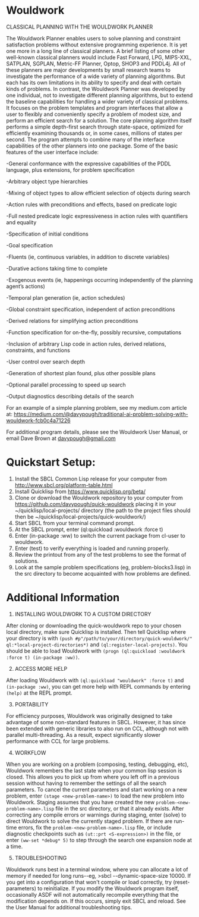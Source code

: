 # Wouldwork
CLASSICAL PLANNING WITH THE WOULDWORK PLANNER

The Wouldwork Planner enables users to solve planning and constraint satisfaction problems without extensive programming experience.  It is yet one more in a long line of classical planners.  A brief listing of some other well-known classical planners would include Fast Forward, LPG, MIPS-XXL, SATPLAN, SGPLAN, Metric-FF Planner, Optop, SHOP3 and PDDL4j.  All of these planners are major developments by small research teams to investigate the performance of a wide variety of planning algorithms.  But each has its own limitations in its ability to specify and deal with certain kinds of problems.  In contrast, the Wouldwork Planner was developed by one individual, not to investigate different planning algorithms, but to extend the baseline capabilities for handling a wider variety of classical problems.  It focuses on the problem templates and program interfaces that allow a user to flexibly and conveniently specify a problem of modest size, and perform an efficient search for a solution.  The core planning algorithm itself performs a simple depth-first search through state-space, optimized for efficiently examining thousands or, in some cases, millions of states per second.  The program attempts to combine many of the interface capabilities of the other planners into one package.  Some of the basic features of the user interface include:

-General conformance with the expressive capabilities of the PDDL language, plus extensions, for problem specification

-Arbitrary object type hierarchies

-Mixing of object types to allow efficient selection of objects during search

-Action rules with preconditions and effects, based on predicate logic

-Full nested predicate logic expressiveness in action rules with quantifiers and equality

-Specification of initial conditions

-Goal specification

-Fluents (ie, continuous variables, in addition to discrete variables)

-Durative actions taking time to complete

-Exogenous events (ie, happenings occurring independently of the planning agent’s actions)

-Temporal plan generation (ie, action schedules)

-Global constraint specification, independent of action preconditions

-Derived relations for simplifying action preconditions

-Function specification for on-the-fly, possibly recursive, computations

-Inclusion of arbitrary Lisp code in action rules, derived relations, constraints, and functions

-User control over search depth

-Generation of shortest plan found, plus other possible plans

-Optional parallel processing to speed up search

-Output diagnostics describing details of the search

For an example of a simple planning problem, see my medium.com article at:
https://medium.com/@davypough/traditional-ai-problem-solving-with-wouldwork-fcb0c4a71226 

For additional program details, please see the Wouldwork User Manual,
or email Dave Brown at davypough@gmail.com


# Quickstart Setup:
1)	Install the SBCL Common Lisp release for your computer from http://www.sbcl.org/platform-table.html
2)	Install Quicklisp from https://www.quicklisp.org/beta/ 
3)	Clone or download the Wouldwork repository to your computer from https://github.com/davypough/quick-wouldwork placing it in your ~/quicklisp/local-projects/ directory (the path to the project files should then be ~/quicklisp/local-projects/quick-wouldwork/)
4)	Start SBCL from your terminal command prompt.
5)	At the SBCL prompt, enter (ql:quickload :wouldwork :force t)
6)	Enter (in-package :ww) to switch the current package from cl-user to wouldwork.
7)	Enter (test) to verify everything is loaded and running properly.
8)	Review the printout from any of the test problems to see the format of solutions.
9)	Look at the sample problem specifications (eg, problem-blocks3.lisp) in the src directory to become acquainted with how problems are defined.

# Additional Information

1. INSTALLING WOULDWORK TO A CUSTOM DIRECTORY

After cloning or downloading the quick-wouldwork repo to your chosen local directory,
make sure Quicklisp is installed. Then tell Quicklisp where your directory is with
`(push #p"/path/to/your/directory/quick-wouldwork/" ql:*local-project-directories*)`
and `(ql:register-local-projects)`. You should be able to load Wouldwork with
`(progn (ql:quickload :wouldwork :force t) (in-package :ww))`. 

2. ACCESS MORE HELP

After loading Wouldwork with `(ql:quickload "wouldwork" :force t)` and `(in-package :ww)`,
you can get more help with REPL commands by entering `(help)` at the REPL prompt.

3. PORTABILITY

For efficiency purposes, Wouldwork was originally designed to take advantage of some non-standard features in SBCL.
However, it has since been extended with generic libraries to also run on CCL, although not with parallel multi-threading.
As a result, expect significantly slower performance with CCL for large problems.

4. WORKFLOW

When you are working on a problem (composing, testing, debugging, etc),
Wouldwork remembers the last state when your common lisp session is closed.
This allows you to pick up from where you left off in a previous session
without having to remember the settings of all the search parameters.
To cancel the current parameters and start working on a new problem,
enter `(stage <new-problem-name>)` to load the new problem into Wouldwork.
Staging assumes that you have created the new `problem-<new-problem-name>.lisp` file
in the src directory, or that it already exists.
After correcting any compile errors or warnings during staging, enter (solve)
to direct Wouldwork to solve the currently staged problem.
If there are run-time errors, fix the `problem-<new-problem-name>.lisp` file,
or include diagnostic checkpoints such as `(ut::prt <S-expression>)` in the file,
or enter `(ww-set *debug* 5)` to step through the search one expansion node at a time.

5. TROUBLESHOOTING

Wouldwork runs best in a terminal window, where you can allocate a lot of memory
if needed for long runs--eg, >sbcl --dynamic-space-size 10000. If you get into a
configuration that won't compile or load correctly, try (reset-parameters) to reinitialize.
If you modify the Wouldwork program itself, occasionally ASDF will not automatically
recompile everything that the modification depends on. If this occurs, simply exit SBCL
and reload. See the User Manual for additional troubleshooting tips.
